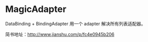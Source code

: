 # MagicAdapter
DataBinding + BindingAdapter 用一个 adapter 解决所有列表适配器。

简书地址：http://www.jianshu.com/p/fc4e0945b206
